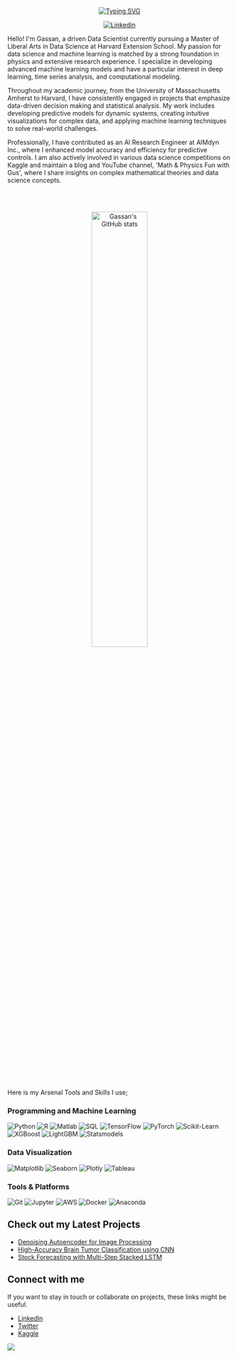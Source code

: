 <p align="center">
<a href="https://github.com/GusLovesMath"><img src="https://readme-typing-svg.demolab.com?font=Fira+Code&size=24&pause=2000&color=4A71D9&center=true&vCenter=true&width=435&lines=Hi+there%F0%9F%91%8B!+I+am+Gassan+Yacteen;Nice+to+meet+you!" alt="Typing SVG" /></a>
</p>

<p align="center">
    <a href="https://www.linkedin.com/in/gassanyacteen/"><img alt="Linkedin" src="https://img.shields.io/badge/Linkedin-0A66C2?logo=Linkedin&logoColor=white"></a>
</p>

<p align="left">

Hello! I'm Gassan, a driven Data Scientist currently pursuing a Master of Liberal Arts in Data Science at Harvard Extension School. My passion for data science and machine learning is matched by a strong foundation in physics and extensive research experience. I specialize in developing advanced machine learning models and have a particular interest in deep learning, time series analysis, and computational modeling.

Throughout my academic journey, from the University of Massachusetts Amherst to Harvard, I have consistently engaged in projects that emphasize data-driven decision making and statistical analysis. My work includes developing predictive models for dynamic systems, creating intuitive visualizations for complex data, and applying machine learning techniques to solve real-world challenges.

Professionally, I have contributed as an AI Research Engineer at AIMdyn Inc., where I enhanced model accuracy and efficiency for predictive controls. I am also actively involved in various data science competitions on Kaggle and maintain a blog and YouTube channel, 'Math & Physics Fun with Gus', where I share insights on complex mathematical theories and data science concepts.

</p>

<br>
<br>
<p align="center">
  <img width="50%" src="https://github-readme-stats-five-topaz-76.vercel.app/api?username=GusLovesMath&show_icons=true&theme=dark" alt="Gassan's GitHub stats"></img>
</p>

Here is my Arsenal Tools and Skills I use;

<h3 align="left">Programming and Machine Learning</h3>
<p>
    <img alt="Python" src="https://img.shields.io/badge/Python-3776AB.svg?logo=python&logoColor=white"></img>
    <img alt="R" src="https://img.shields.io/badge/R-276DC3.svg?logo=r&logoColor=white"></img>
    <img alt="Matlab" src="https://img.shields.io/badge/Matlab-0076A8.svg?logo=matlab&logoColor=white"></img>
    <img alt="SQL" src="https://img.shields.io/badge/SQL-4479A1.svg?logo=MySQL&logoColor=white"></img>
    <img alt="TensorFlow" src="https://img.shields.io/badge/TensorFlow-FF6F00.svg?logo=TensorFlow&logoColor=white"></img>
    <img alt="PyTorch" src="https://img.shields.io/badge/PyTorch-EE4C2C.svg?logo=PyTorch&logoColor=white"></img>
    <img alt="Scikit-Learn" src="https://img.shields.io/badge/ScikitLearn-F7931E.svg?logo=scikit-learn&logoColor=white"></img>
    <img alt="XGBoost" src="https://img.shields.io/badge/XGBoost-28A745.svg?logo=xgboost&logoColor=white"></img>
    <img alt="LightGBM" src="https://img.shields.io/badge/LightGBM-F9A03C.svg?logo=lightgbm&logoColor=white"></img>
    <img alt="Statsmodels" src="https://img.shields.io/badge/Statsmodels-DA8B16.svg?logo=statsmodels&logoColor=white"></img>
</p>

<h3 align="left">Data Visualization</h3>
<p>
    <img alt="Matplotlib" src="https://img.shields.io/badge/Matplotlib-11557c.svg?logo=Python&logoColor=white"></img>
    <img alt="Seaborn" src="https://img.shields.io/badge/Seaborn-15D8B0.svg?logo=Seaborn&logoColor=white"></img>
    <img alt="Plotly" src="https://img.shields.io/badge/Plotly-3F4F75.svg?logo=plotly&logoColor=white"></img>
    <img alt="Tableau" src="https://img.shields.io/badge/Tableau-E97627.svg?logo=Tableau&logoColor=white"></img>
</p>

<h3 align="left">Tools & Platforms</h3>
<p>
    <img alt="Git" src="https://img.shields.io/badge/Git-F05033.svg?logo=git&logoColor=white"></img>
    <img alt="Jupyter" src="https://img.shields.io/badge/Jupyter-F37626.svg?logo=Jupyter&logoColor=white"></img>
    <img alt="AWS" src="https://img.shields.io/badge/AWS-232F3E.svg?logo=amazonaws&logoColor=white"></img>
    <img alt="Docker" src="https://img.shields.io/badge/Docker-2496ED.svg?logo=docker&logoColor=white"></img>
    <img alt="Anaconda" src="https://img.shields.io/badge/Anaconda-44A833.svg?logo=Anaconda&logoColor=white"></img>
</p>


## Check out my Latest Projects

- [Denoising Autoencoder for Image Processing](https://github.com/GusLovesMath/ImageDenoising)
- [High-Accuracy Brain Tumor Classification using CNN](https://github.com/GusLovesMath/BrainTumorCNN)
- [Stock Forecasting with Multi-Step Stacked LSTM](https://github.com/GusLovesMath/TeslaStockForecast)

## Connect with me
If you want to stay in touch or collaborate on projects, these links might be useful.
- [LinkedIn](https://www.linkedin.com/in/gassanyacteen/)
- [Twitter](https://twitter.com/GusLovesMath)
- [Kaggle](https://www.kaggle.com/guslovesmath)

![](./profile-3d-contrib/profile-night-rainbow.svg)
